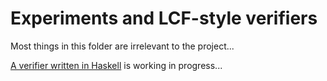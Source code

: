 # Experiments and LCF-style verifiers

Most things in this folder are irrelevant to the project...

[A verifier written in Haskell](FOLPlus.hs) is working in progress...
